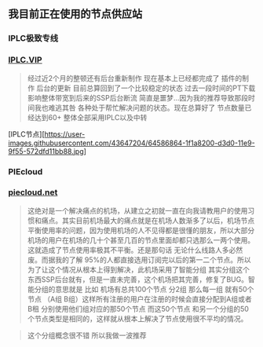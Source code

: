 ## 我目前正在使用的节点供应站

### IPLC极致专线

### [IPLC.VIP](https://IPLC.VIP)

>经过近2个月的整顿还有后台重新制作 现在基本上已经都完成了 插件的制作 后台的更新 目前总算回到了一个比较稳定的状态 过去一段时间的PT下载影响整体带宽到后来的SSP后台断流 简直是噩梦...因为我的推荐导致那段时间我也难逃其咎 各种处于帮忙解决问题的状态。现在总算好了 节点数量已经达到60+ 整体全部采用IPLC以及中转

[IPLC节点][https://user-images.githubusercontent.com/43647204/64586864-1f1a8200-d3d0-11e9-9f55-572dfd11bb88.jpg]

### PIEcloud

### [piecloud.net](https://piecloud.net)

>这绝对是一个解决痛点的机场，从建立之初就一直在向我请教用户的使用习惯和痛点。其实目前机场最大的痛点就是在机场人数渐多了以后，机场节点平衡使用率的问题，因为使用机场的人不见得都是很懂的朋友，所以大部分机场的用户在机场的几十个甚至几百的节点里面却都只选那么一两个使用。这就造成了节点使用率极其不平衡。还是那句话 无论什么线路人多必然废。而据我的了解 95%的人都直接选用订阅完以后的第一二个节点。所以为了让这个情况从根本上得到解决，此机场采用了智能分组 其实分组这个东西SSP后台就有，但是一直未完善，这个机场把其完善，修复了BUG。智能分组的意思就是 比如 机场有总共100个节点 分2组 那么每一组 就有50个节点 （A组 B组）这样所有注册的用户在注册的时候会直接分配到A组或者B租 分别使用他们组对应的那50个节点 而这50个节点 和另一个分组的50个节点类型是相同的，这样就从根本上解决了节点使用很不平均的情况。

>这个分组概念很不错 所以我做一波推荐
